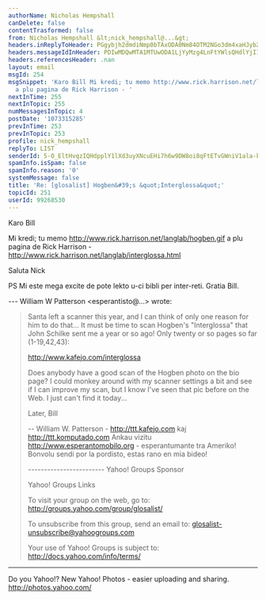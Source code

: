 ```yaml
---
authorName: Nicholas Hempshall
canDelete: false
contentTrasformed: false
from: Nicholas Hempshall &lt;nick_hempshall@...&gt;
headers.inReplyToHeader: PGgybjh2dmdiNmp0bTAxODA0Nm84OTM2NGo3dm4xaHJyb2JANGF4LmNvbT4=
headers.messageIdInHeader: PDIwMDQwMTA1MTUwODA1LjYyMzg4LnFtYWlsQHdlYjI1MDA4Lm1haWwudWtsLnlhaG9vLmNvbT4=
headers.referencesHeader: .nan
layout: email
msgId: 254
msgSnippet: 'Karo Bill Mi kredi; tu memo http://www.rick.harrison.net/langlab/hogben.gif
  a plu pagina de Rick Harrison - '
nextInTime: 255
nextInTopic: 255
numMessagesInTopic: 4
postDate: '1073315285'
prevInTime: 253
prevInTopic: 253
profile: nick_hempshall
replyTo: LIST
senderId: 5-O_EltHvqzIQHdpplY1lXd3uyXNcuEHi7h6w9DW8oi8qFtETvGWniV1ala-k4nw4d2ABdTb0le5YdtNl1cZvfAUh36I43R3IxSHTkaeoDozlcj7iIc
spamInfo.isSpam: false
spamInfo.reason: '0'
systemMessage: false
title: 'Re: [glosalist] Hogben&#39;s &quot;Interglossa&quot;'
topicId: 251
userId: 99268530
---
```


Karo Bill

Mi kredi; tu memo
http://www.rick.harrison.net/langlab/hogben.gif a plu
pagina de Rick Harrison -
http://www.rick.harrison.net/langlab/interglossa.html

Saluta
Nick

PS Mi este mega excite de pote lekto u-ci bibli per
inter-reti. Gratia Bill.

--- William W Patterson <esperantisto@...>
wrote:
> 
> Santa left a scanner this year, and I can think
> of only one reason for him to do that... It must
> be time to scan Hogben's "Interglossa" that John
> Schilke sent me a year or so ago! Only twenty or
> so pages so far (1-19,42,43):
> 
> http://www.kafejo.com/interglossa
> 
> Does anybody have a good scan of the Hogben photo
> on the bio page? I could monkey around with my
> scanner settings a bit and see if I can improve my
> scan, but I know I've seen that pic before on the
> Web. I just can't find it today...
> 
> Later,
> Bill
> 
> 
> -- 
> William W. Patterson - http://ttt.kafejo.com kaj
> http://ttt.komputado.com
> Ankau vizitu http://www.esperantomobilo.org -
> esperantumante tra Ameriko!
> Bonvolu sendi por la pordisto, estas rano en mia
> bideo!
> 
>  
> 
> ------------------------ Yahoo! Groups Sponsor
> 
> Yahoo! Groups Links
> 
> To visit your group on the web, go to:
>  http://groups.yahoo.com/group/glosalist/
> 
> To unsubscribe from this group, send an email to:
>  glosalist-unsubscribe@yahoogroups.com
> 
> Your use of Yahoo! Groups is subject to:
>  http://docs.yahoo.com/info/terms/ 
> 
> 


__________________________________
Do you Yahoo!?
New Yahoo! Photos - easier uploading and sharing.
http://photos.yahoo.com/

